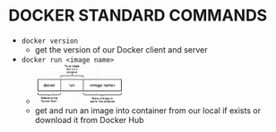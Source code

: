 # DOCKER STANDARD COMMANDS

- ```docker version```
    - get the version of our Docker client and server
- ```docker run <image name>```
    - <img src="/files/images/img1.png" height="35%" width="35%" />
    - get and run an image into container from our local if exists or download it from Docker Hub